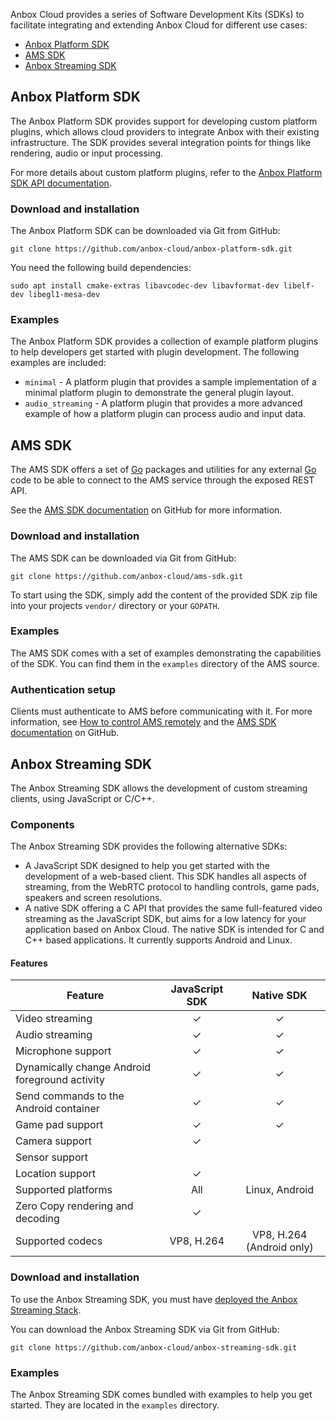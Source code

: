Anbox Cloud provides a series of Software Development Kits (SDKs) to facilitate integrating and extending Anbox Cloud for different use cases:

- [Anbox Platform SDK](#anbox-platform-sdk)
- [AMS SDK](#ams-sdk)
- [Anbox Streaming SDK](#streaming-sdk)

<a name="anbox-platform-sdk"></a>
## Anbox Platform SDK

The Anbox Platform SDK provides support for developing custom platform plugins, which allows cloud providers to integrate Anbox with their existing infrastructure. The SDK provides several integration points for things like rendering, audio or input processing.

For more details about custom platform plugins, refer to the [Anbox Platform SDK API documentation](https://anbox-cloud.github.io/1.13/anbox-platform-sdk/index.html).

### Download and installation

The Anbox Platform SDK can be downloaded via Git from GitHub:

    git clone https://github.com/anbox-cloud/anbox-platform-sdk.git

You need the following build dependencies:

    sudo apt install cmake-extras libavcodec-dev libavformat-dev libelf-dev libegl1-mesa-dev

### Examples

The Anbox Platform SDK provides a collection of example platform plugins to help developers get started with plugin development. The following examples are included:

* `minimal` - A platform plugin that provides a sample implementation of a minimal platform plugin to demonstrate the general plugin layout.
* `audio_streaming` - A platform plugin that provides a more advanced example of how a platform plugin can process audio and input data.

<a name="ams-sdk"></a>
## AMS SDK

The AMS SDK offers a set of [Go](https://golang.org/) packages and utilities for any external [Go](https://golang.org/) code to be able to connect to the AMS service through the exposed REST API.

See the [AMS SDK documentation](https://github.com/anbox-cloud/ams-sdk) on GitHub for more information.

### Download and installation

The AMS SDK can be downloaded via Git from GitHub:

    git clone https://github.com/anbox-cloud/ams-sdk.git

To start using the SDK, simply add the content of the provided SDK zip file into your projects `vendor/` directory or your `GOPATH`.

### Examples

The AMS SDK comes with a set of examples demonstrating the capabilities of the SDK. You can find them in the `examples` directory of the AMS source.

### Authentication setup

Clients must authenticate to AMS before communicating with it. For more information, see [How to control AMS remotely](https://discourse.ubuntu.com/t/managing-ams-access/17774) and the [AMS SDK documentation](https://github.com/anbox-cloud/ams-sdk) on GitHub.

<a name="streaming-sdk"></a>
## Anbox Streaming SDK

The Anbox Streaming SDK allows the development of custom streaming clients, using JavaScript or C/C++.

### Components

The Anbox Streaming SDK provides the following alternative SDKs:

- A JavaScript SDK designed to help you get started with the development of a web-based client. This SDK handles all aspects of streaming, from the WebRTC protocol to handling controls, game pads, speakers and screen resolutions.
- A native SDK offering a C API that provides the same full-featured video streaming as the JavaScript SDK, but aims for a low latency for your application based on Anbox Cloud. The native SDK is intended for C and C++ based applications. It currently supports Android and Linux.

#### Features

| Feature                                          | JavaScript SDK | Native SDK |
|--------------------------------------------------|:--------------:|:----------:|
| Video streaming                                  |        ✓       |      ✓     |
| Audio streaming                                  |        ✓       |      ✓     |
| Microphone support                               |        ✓       |      ✓     |
| Dynamically change Android foreground activity   |        ✓       |      ✓     |
| Send commands to the Android container           |        ✓       |      ✓     |
| Game pad support                                 |        ✓       |      ✓     |
| Camera support                                   |        ✓       |            |
| Sensor support                                   |                |            |
| Location support                                 |        ✓       |            |
| Supported platforms                              |       All  | Linux, Android |
| Zero Copy rendering and decoding                 |        ✓       |            |
| Supported codecs                      | VP8, H.264 | VP8, H.264 (Android only) |

### Download and installation

To use the Anbox Streaming SDK, you must have [deployed the Anbox Streaming Stack](https://discourse.ubuntu.com/t/installation-quickstart/17744).

You can download the Anbox Streaming SDK via Git from GitHub:

    git clone https://github.com/anbox-cloud/anbox-streaming-sdk.git

### Examples

The Anbox Streaming SDK comes bundled with examples to help you get started. They are located in the `examples` directory.
